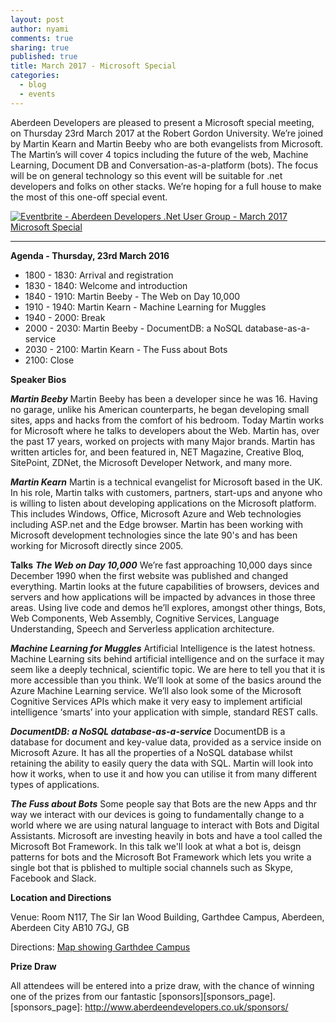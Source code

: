 ```yaml
---
layout: post
author: nyami
comments: true
sharing: true
published: true
title: March 2017 - Microsoft Special
categories:
  - blog
  - events
---
```

Aberdeen Developers are pleased to present a Microsoft special meeting, on Thursday 23rd March 2017 at the Robert Gordon University. We’re joined by Martin Kearn and Martin Beeby who are both evangelists from Microsoft. The Martin’s will cover 4 topics including the future of the web, Machine Learning, Document DB and Conversation-as-a-platform (bots). The focus will be on general technology so this event will be suitable for .net developers and folks on other stacks. We’re hoping for a full house to make the most of this one-off special event.

[![Eventbrite - Aberdeen Developers .Net User Group - March 2017 Microsoft Special](https://www.eventbrite.com/custombutton?eid=11987778769)](https://www.eventbrite.com/e/march-2017-microsoft-special-tickets-31775703986?aff=blog)

***

**Agenda - Thursday, 23rd March 2016**

+ 1800 - 1830: Arrival and registration
+ 1830 - 1840: Welcome and introduction
+ 1840 - 1910: Martin Beeby - The Web on Day 10,000
+ 1910 - 1940: Martin Kearn - Machine Learning for Muggles
+ 1940 - 2000: Break
+ 2000 - 2030: Martin Beeby - DocumentDB: a NoSQL database-as-a-service
+ 2030 - 2100: Martin Kearn - The Fuss about Bots
+ 2100: Close

**Speaker Bios**

***Martin Beeby***
Martin Beeby has been a developer since he was 16. Having no garage, unlike his American counterparts, he began developing small sites, apps and hacks from the comfort of his bedroom.
Today Martin works for Microsoft where he talks to developers about the Web. Martin has, over the past 17 years, worked on projects with many Major brands. Martin has written articles for, and been featured in, NET Magazine, Creative Bloq, SitePoint, ZDNet, the Microsoft Developer Network, and many more.

***Martin Kearn***
Martin is a technical evangelist for Microsoft based in the UK. In his role, Martin talks with customers, partners, start-ups and anyone who is willing to listen about developing applications on the Microsoft platform. This includes Windows, Office, Microsoft Azure and Web technologies including ASP.net and the Edge browser. Martin has been working with Microsoft development technologies since the late 90's and has been working for Microsoft directly since 2005.

**Talks**
***The Web on Day 10,000***
We’re fast approaching 10,000 days since December 1990 when the first website was published and changed everything.
Martin looks at the future capabilities of browsers, devices and servers and how applications will be impacted by advances in those three areas. Using live code and demos he’ll explores, amongst other things, Bots, Web Components, Web Assembly, Cognitive Services, Language Understanding, Speech and Serverless application architecture.

***Machine Learning for Muggles***
Artificial Intelligence is the latest hotness. Machine Learning sits behind artificial intelligence and on the surface it may seem like a deeply technical, scientific topic. We are here to tell you that it is more accessible than you think. We’ll look at some of the basics around the Azure Machine Learning service. We’ll also look some of the Microsoft Cognitive Services APIs which make it very easy to implement artificial intelligence ‘smarts’ into your application with simple, standard REST calls.

***DocumentDB: a NoSQL database-as-a-service***
DocumentDB is a database for document and key-value data, provided as a service inside on Microsoft Azure. It has all the properties of a NoSQL database whilst retaining the ability to easily query the data with SQL. Martin will look into how it works, when to use it and how you can utilise it from many different types of applications.

***The Fuss about Bots***
Some people say that Bots are the new Apps and thr way we interact with our devices is going to fundamentally change to a world where we are using natural language to interact with Bots and Digital Assistants. Microsoft are investing heavily in bots and have a tool called the Microsoft Bot Framework. In this talk we'll look at what a bot is, deisgn patterns for bots and the Microsoft Bot Framework which lets you write a single bot that is pblished to multiple social channels such as Skype, Facebook and Slack.

**Location and Directions**

Venue: Room N117, The Sir Ian Wood Building, Garthdee Campus, Aberdeen, Aberdeen City AB10 7GJ, GB

Directions: [Map showing Garthdee Campus](https://www.google.co.uk/maps/place/The+Sir+Ian+Wood+Building,+Garthdee+Rd,+Aberdeen+AB10+7GJ)

**Prize Draw**

All attendees will be entered into a prize draw, with the chance of winning one of the prizes from our fantastic [sponsors][sponsors_page].
[sponsors_page]: http://www.aberdeendevelopers.co.uk/sponsors/
